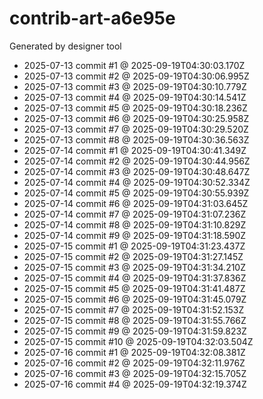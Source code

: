 # contrib-art-a6e95e
Generated by designer tool
- 2025-07-13 commit #1 @ 2025-09-19T04:30:03.170Z
- 2025-07-13 commit #2 @ 2025-09-19T04:30:06.995Z
- 2025-07-13 commit #3 @ 2025-09-19T04:30:10.779Z
- 2025-07-13 commit #4 @ 2025-09-19T04:30:14.541Z
- 2025-07-13 commit #5 @ 2025-09-19T04:30:18.236Z
- 2025-07-13 commit #6 @ 2025-09-19T04:30:25.958Z
- 2025-07-13 commit #7 @ 2025-09-19T04:30:29.520Z
- 2025-07-13 commit #8 @ 2025-09-19T04:30:36.563Z
- 2025-07-14 commit #1 @ 2025-09-19T04:30:41.349Z
- 2025-07-14 commit #2 @ 2025-09-19T04:30:44.956Z
- 2025-07-14 commit #3 @ 2025-09-19T04:30:48.647Z
- 2025-07-14 commit #4 @ 2025-09-19T04:30:52.334Z
- 2025-07-14 commit #5 @ 2025-09-19T04:30:55.939Z
- 2025-07-14 commit #6 @ 2025-09-19T04:31:03.645Z
- 2025-07-14 commit #7 @ 2025-09-19T04:31:07.236Z
- 2025-07-14 commit #8 @ 2025-09-19T04:31:10.829Z
- 2025-07-14 commit #9 @ 2025-09-19T04:31:18.590Z
- 2025-07-15 commit #1 @ 2025-09-19T04:31:23.437Z
- 2025-07-15 commit #2 @ 2025-09-19T04:31:27.145Z
- 2025-07-15 commit #3 @ 2025-09-19T04:31:34.210Z
- 2025-07-15 commit #4 @ 2025-09-19T04:31:37.836Z
- 2025-07-15 commit #5 @ 2025-09-19T04:31:41.487Z
- 2025-07-15 commit #6 @ 2025-09-19T04:31:45.079Z
- 2025-07-15 commit #7 @ 2025-09-19T04:31:52.153Z
- 2025-07-15 commit #8 @ 2025-09-19T04:31:55.766Z
- 2025-07-15 commit #9 @ 2025-09-19T04:31:59.823Z
- 2025-07-15 commit #10 @ 2025-09-19T04:32:03.504Z
- 2025-07-16 commit #1 @ 2025-09-19T04:32:08.381Z
- 2025-07-16 commit #2 @ 2025-09-19T04:32:11.976Z
- 2025-07-16 commit #3 @ 2025-09-19T04:32:15.705Z
- 2025-07-16 commit #4 @ 2025-09-19T04:32:19.374Z
